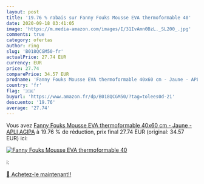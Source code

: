 ```yaml
---
layout: post
title: '19.76 % rabais sur Fanny Fouks Mousse EVA thermoformable 40'
date: 2020-09-18 03:41:05
image: 'https://m.media-amazon.com/images/I/31IvAmn0BzL._SL200_.jpg'
comments: true
category: ofertas
author: ring
slug: 'B018QCGM50-fr'
actualPrice: 27.74 EUR
currency: EUR
price: 27.74
comparePrice: 34.57 EUR
prodname: 'Fanny Fouks Mousse EVA thermoformable 40x60 cm - Jaune - APLI AGIPA'
country: 'fr'
flag: '🇫🇷'
buyurl: 'https://www.amazon.fr/dp/B018QCGM50/?tag=tolees0d-21'
descuento: '19.76'
average: '27.74'
---
```


Vous avez [Fanny Fouks Mousse EVA thermoformable 40x60 cm - Jaune - APLI AGIPA](https://www.amazon.fr/dp/B018QCGM50/?tag=tolees0d-21)  à  19.76 % de réduction, prix final  27.74 EUR (original: 34.57 EUR) ici:

[![Fanny Fouks Mousse EVA thermoformable 40](https://m.media-amazon.com/images/I/31IvAmn0BzL._SL200_.jpg)](https://www.amazon.fr/dp/B018QCGM50/?tag=tolees0d-21)

ℹ️:


[🛒 Achetez-le maintenant!!](https://www.amazon.fr/dp/B018QCGM50/?tag=tolees0d-21)
